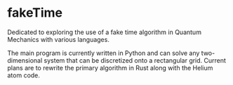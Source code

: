# fakeTime
Dedicated to exploring the use of a fake time algorithm in Quantum Mechanics with various languages.

The main program is currently written in Python and can solve any two-dimensional system that can be
discretized onto a rectangular grid. Current plans are to rewrite the primary algorithm in Rust along
with the Helium atom code.
